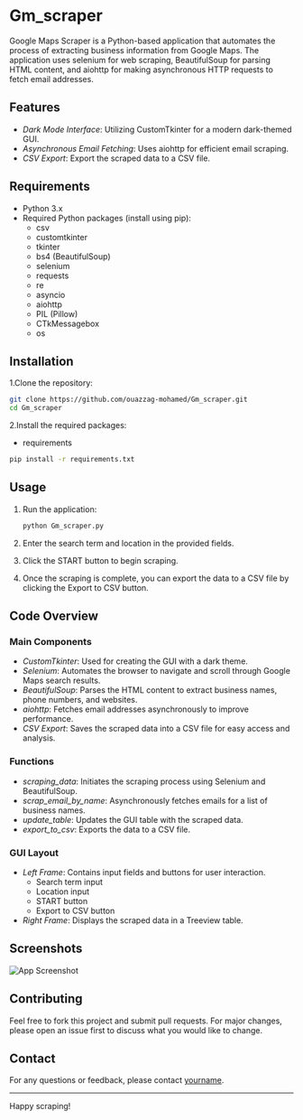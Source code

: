 # Gm_scraper

Google Maps Scraper is a Python-based application that automates the process of extracting business information from Google Maps. The application uses selenium for web scraping, BeautifulSoup for parsing HTML content, and aiohttp for making asynchronous HTTP requests to fetch email addresses.

## Features

- *Dark Mode Interface*: Utilizing CustomTkinter for a modern dark-themed GUI.
- *Asynchronous Email Fetching*: Uses aiohttp for efficient email scraping.
- *CSV Export*: Export the scraped data to a CSV file.

## Requirements

- Python 3.x
- Required Python packages (install using pip):
  - csv
  - customtkinter
  - tkinter
  - bs4 (BeautifulSoup)
  - selenium
  - requests
  - re
  - asyncio
  - aiohttp
  - PIL (Pillow)
  - CTkMessagebox
  - os

## Installation

1.Clone the repository:
   ```sh
   git clone https://github.com/ouazzag-mohamed/Gm_scraper.git
   cd Gm_scraper
   ```

2.Install the required packages:
   * requirements
  ```sh
  pip install -r requirements.txt
  ```

## Usage

1. Run the application:
    ```sh
    python Gm_scraper.py
    ```

2. Enter the search term and location in the provided fields.

3. Click the START button to begin scraping.

4. Once the scraping is complete, you can export the data to a CSV file by clicking the Export to CSV button.

## Code Overview

### Main Components

- *CustomTkinter*: Used for creating the GUI with a dark theme.
- *Selenium*: Automates the browser to navigate and scroll through Google Maps search results.
- *BeautifulSoup*: Parses the HTML content to extract business names, phone numbers, and websites.
- *aiohttp*: Fetches email addresses asynchronously to improve performance.
- *CSV Export*: Saves the scraped data into a CSV file for easy access and analysis.

### Functions

- *scraping_data*: Initiates the scraping process using Selenium and BeautifulSoup.
- *scrap_email_by_name*: Asynchronously fetches emails for a list of business names.
- *update_table*: Updates the GUI table with the scraped data.
- *export_to_csv*: Exports the data to a CSV file.

### GUI Layout

- *Left Frame*: Contains input fields and buttons for user interaction.
  - Search term input
  - Location input
  - START button
  - Export to CSV button
- *Right Frame*: Displays the scraped data in a Treeview table.

## Screenshots

![App Screenshot]()

## Contributing

Feel free to fork this project and submit pull requests. For major changes, please open an issue first to discuss what you would like to change.



## Contact

For any questions or feedback, please contact [yourname](mailto:youremail@example.com).

---

Happy scraping!
